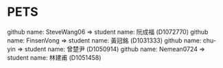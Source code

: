 # PETS
github name: SteveWang06 => student name: 阮成福 (D1072770)
github name: FinsenVong => student name: 黃冠銘 (D1031333)
github name: chu-yin => student name: 曾楚尹 (D1050914)
github name: Nemean0724 => student name: 林建甫 (D1051458)
